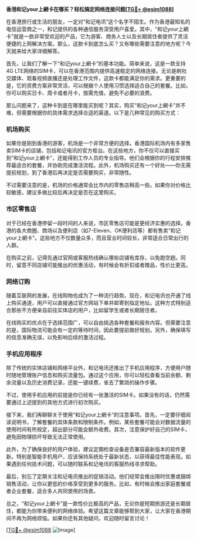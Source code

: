 **香港和记your上網卡在哪买？轻松搞定网络连接问题[[TG💪+ @esim1088](https://t.me/s/esim1088)]**

在香港旅行或生活的朋友，一定对“和记电讯”这个名字不陌生。作为香港最知名的电信运营商之一，和记提供的各种通信服务深受用户喜爱。其中，“和记your上網卡”就是一款非常受欢迎的产品，它为游客、商务人士以及长期居住者提供了灵活便捷的上网解决方案。那么，这款卡到底怎么买？又有哪些需要注意的地方呢？今天就来给大家详细解答。

首先，让我们了解一下“和记your上網卡”的基本功能。简单来说，这是一款支持4G LTE网络的SIM卡，可以在香港范围内提供高速稳定的网络连接。无论是刷社交媒体、观看视频直播还是处理工作文件，这款卡都能满足你的需求。更重要的是，它的资费方案非常灵活，可以根据个人使用习惯选择适合自己的套餐。比如，你可以购买日卡、周卡或者月卡，按需充值，避免不必要的浪费。

那么问题来了，这种卡到底在哪里能买到呢？其实，购买“和记your上網卡”并不难，但需要根据你的具体需求选择合适的渠道。以下是几种常见的购买方式：

### 机场购买
如果你是刚到香港的游客，机场是一个非常方便的选择。香港国际机场内有多家售卖SIM卡的店铺，包括和记电讯的官方柜台。在这些地方，你不仅可以直接买到“和记your上網卡”，还能得到工作人员的专业指导。他们会根据你的行程安排推荐最适合的套餐，并协助完成激活流程。此外，机场购买还有一个好处——你无需提前规划，到了香港后再决定是否需要购买，非常随性。

不过需要注意的是，机场的价格通常会比市内的零售店稍高一些。如果你对价格比较敏感，建议多做比较后再决定是否在这里购买。

### 市区零售店
对于已经在香港停留一段时间的人来说，市区零售店可能是更经济实惠的选择。香港的各大商圈、商场以及便利店（如7-Eleven、OK便利店等）都有售卖“和记your上網卡”。这些地方不仅数量众多，而且营业时间较长，非常适合日常出行的人群。

在购买之前，记得先通过官网或客服热线确认哪些店铺有库存，以免跑空趟。同时，留意不同店铺可能推出的优惠活动，有时候会有折扣或者赠品，性价比更高。

### 网络订购
随着互联网的发展，在线购物也成为了一种流行趋势。现在，和记电讯也开通了线上购买通道，用户可以直接通过官方网站下单并邮寄到指定地址。这种方式特别适合那些不方便亲自前往实体店的用户，比如留学生或者长期居住者。

在线购买的优点在于选择范围广，可以自由挑选各种套餐和服务内容。但需要注意的是，国际物流可能会有一定的等待时间，因此要提前做好规划。另外，确保填写的信息准确无误，以免影响后续的激活过程。

### 手机应用程序
除了传统的实体店铺和网络平台外，和记电讯还推出了手机应用程序，方便用户随时随地管理账户信息和购买流量包。通过这个应用，你可以轻松查看当前余额、剩余流量以及历史消费记录，还能一键续费，省去了繁琐的操作步骤。

不过，使用手机应用的前提是你已经有一张激活的SIM卡。如果没有的话，仍然需要通过上述提到的其他方式进行初次购买。

接下来，我们再聊聊关于使用“和记your上網卡”的注意事项。首先，一定要仔细阅读说明书，了解套餐的具体条款和限制条件。例如，某些套餐可能会对数据流量的使用时间有所规定，超出部分可能会额外收费。其次，注意保护好自己的SIM卡，避免因物理损坏导致无法正常使用。

此外，为了确保良好的用户体验，建议定期检查设备是否兼容最新版本的软件更新。特别是智能手机用户，应该保持系统处于最新状态，以获得最佳性能表现。如果遇到任何技术问题，可以随时联系和记电讯的客服热线寻求帮助。

最后，别忘了定期关注和记电讯推出的促销活动。他们经常会推出限时优惠或捆绑销售活动，让你以更低的价格享受到更多的服务。比如，有时候会推出家庭套餐或者企业套餐，适合多人共同使用的场景。

总之，“和记your上網卡”是一款性价比极高的产品，无论你是短期旅游还是长期居住，都能为你带来便利的网络体验。希望这篇文章能够帮到大家，让大家在香港期间不再为网络烦恼。如果你还有其他疑问，欢迎随时留言讨论！

[[TG💪+ @esim1088](https://t.me/s/esim1088) ![Image](https://i.postimg.cc/4NQfJmqS/Snipaste-2025-05-13-00-14-12.png)]